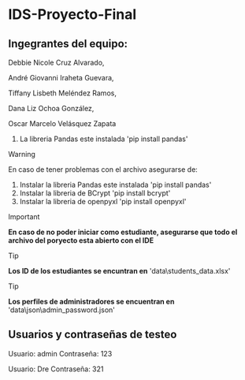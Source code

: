 # IDS-Proyecto-Final
 
## Ingegrantes del equipo:

Debbie Nicole Cruz Alvarado, 

André Giovanni Iraheta Guevara,   

Tiffany Lisbeth Meléndez Ramos, 

Dana Liz Ochoa González, 

Oscar Marcelo Velásquez Zapata 

1. La libreria Pandas este instalada 'pip install pandas'

> [!WARNING]
> En caso de tener problemas con el archivo asegurarse de:
> 1. Instalar la libreria Pandas este instalada 'pip install pandas'
> 2. Instalar la libreria de BCrypt 'pip install bcrypt'
> 3. Instalar la libreria de openpyxl 'pip install openpyxl'

> [!IMPORTANT]
> **En caso de no poder iniciar como estudiante, asegurarse que todo el archivo del poryecto esta abierto con el IDE**

> [!TIP]
> **Los ID de los estudiantes se encuntran en** 'data\students_data.xlsx'

> [!TIP]
> **Los perfiles de administradores se encuentran en** 'data\json\admin_password.json'

## Usuarios y contraseñas de testeo
Usuario: admin
Contraseña: 123

Usuario: Dre
Contraseña: 321

